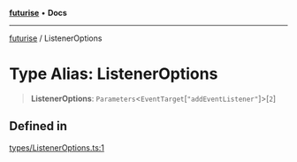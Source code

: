 [**futurise**](../README.md) • **Docs**

***

[futurise](../README.md) / ListenerOptions

# Type Alias: ListenerOptions

> **ListenerOptions**: `Parameters`\<`EventTarget`\[`"addEventListener"`\]\>\[`2`\]

## Defined in

[types/ListenerOptions.ts:1](https://github.com/nevoland/futurise/blob/e367c94d1d167836196f4968f6ce3576b3470f4d/lib/types/ListenerOptions.ts#L1)
